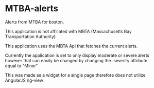 # MTBA-alerts
Alerts from MTBA for boston.

This application is not affiliated with MBTA (Massachusetts Bay Transportation Authority)

This application uses the MBTA Api that fetches the current alerts.

Currently the application is set to only display moderate or severe alerts however that can easily be changed by changing the .severity attribute equal to "Minor"

This was made as a widget for a single page therefore does not utilize AngularJS ng-view

